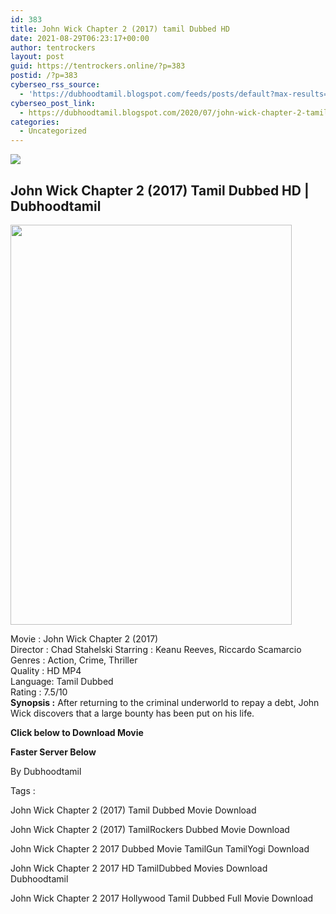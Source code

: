 ```yaml
---
id: 383
title: John Wick Chapter 2 (2017) tamil Dubbed HD
date: 2021-08-29T06:23:17+00:00
author: tentrockers
layout: post
guid: https://tentrockers.online/?p=383
postid: /?p=383
cyberseo_rss_source:
  - 'https://dubhoodtamil.blogspot.com/feeds/posts/default?max-results=150&start-index=151'
cyberseo_post_link:
  - https://dubhoodtamil.blogspot.com/2020/07/john-wick-chapter-2-tamil-dubbed-hd.html
categories:
  - Uncategorized
---
```

<div class="media_block">
  <img src="https://1.bp.blogspot.com/-1DYL9se9iEg/Xvx-2SQwQAI/AAAAAAAABmU/xKkz6siKvbAzAzUr6uZoszOcdA5Wd5QKQCNcBGAsYHQ/s72-c/2cffc1f8759c01ee3b87dbe1f0689b2c.jpg" class="media_thumbnail" />
</div>

<div dir="ltr" trbidi="on" readability="24.470588235294">
  <h2>
    <span>John Wick Chapter 2 (2017) Tamil Dubbed HD | Dubhoodtamil</span>
  </h2>
  
  <div class="separator">
    <a href="https://1.bp.blogspot.com/-1DYL9se9iEg/Xvx-2SQwQAI/AAAAAAAABmU/xKkz6siKvbAzAzUr6uZoszOcdA5Wd5QKQCNcBGAsYHQ/s1600/2cffc1f8759c01ee3b87dbe1f0689b2c.jpg" imageanchor="1"><img loading="lazy" border="0" data-original-height="1600" data-original-width="1127" height="640" src="https://1.bp.blogspot.com/-1DYL9se9iEg/Xvx-2SQwQAI/AAAAAAAABmU/xKkz6siKvbAzAzUr6uZoszOcdA5Wd5QKQCNcBGAsYHQ/s640/2cffc1f8759c01ee3b87dbe1f0689b2c.jpg" width="450" /></a>
  </div>
  
  <p>
    Movie<span> </span>:<span> </span>John Wick Chapter 2 (2017)<br />Director<span> </span>:<span> </span>Chad Stahelski Starring<span> </span>:<span> </span>Keanu Reeves, Riccardo Scamarcio<br />Genres<span> </span>:<span> </span>Action, Crime, Thriller<br />Quality<span> </span>:<span> </span>HD MP4<br />Language:<span> </span>Tamil Dubbed<br />Rating<span> </span>:<span> </span>7.5/10<br /><b>Synopsis :</b> After returning to the criminal underworld to repay a debt, John Wick discovers that a large bounty has been put on his life.
  </p>
  
  <p>
    <span><b>Click below to Download Movie</b></span>
  </p>
  
  <p>
    <span><b>Faster Server Below</b></span>
  </p>
  
  <p>
    <span>By Dubhoodtamil</span>
  </p>
  
  <p>
    <span>Tags :</span>
  </p>
  
  <p>
    <span>John Wick Chapter 2 (2017) Tamil Dubbed Movie Download</span>
  </p>
  
  <p>
    <span>John Wick Chapter 2 (2017) TamilRockers Dubbed Movie Download</span>
  </p>
  
  <p>
    <span>John Wick Chapter 2 2017 Dubbed Movie TamilGun TamilYogi Download</span>
  </p>
  
  <p>
    <span>John Wick Chapter 2 2017 HD TamilDubbed Movies Download Dubhoodtamil</span>
  </p>
  
  <p>
    <span>John Wick Chapter 2 2017 Hollywood Tamil Dubbed Full Movie Download</span>
  </p>
</div>